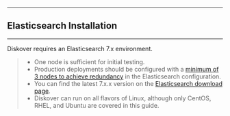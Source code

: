 ___
## Elasticsearch Installation
___

Diskover requires an Elasticsearch 7.x environment.
>- One node is sufficient for initial testing.
>- Production deployments should be configured with a [minimum of 3 nodes to achieve redundancy](https://docs.diskoverdata.com/diskover_installation_guide/#elasticsearch-requirements) in the Elasticsearch configuration.
>- You can find the latest 7.x.x version on the [Elasticsearch download page](https://www.elastic.co/downloads/elasticsearch).
>- Diskover can run on all flavors of Linux, although only CentOS, RHEL, and Ubuntu are covered in this guide.

